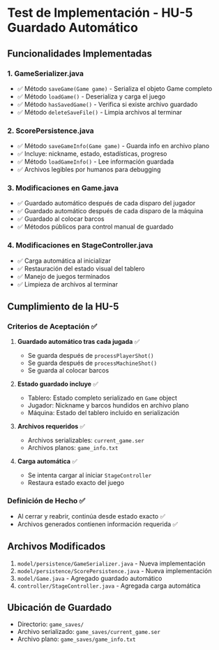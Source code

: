 # Test de Implementación - HU-5 Guardado Automático

## Funcionalidades Implementadas

### 1. GameSerializer.java
- ✅ Método `saveGame(Game game)` - Serializa el objeto Game completo
- ✅ Método `loadGame()` - Deserializa y carga el juego
- ✅ Método `hasSavedGame()` - Verifica si existe archivo guardado
- ✅ Método `deleteSaveFile()` - Limpia archivos al terminar

### 2. ScorePersistence.java
- ✅ Método `saveGameInfo(Game game)` - Guarda info en archivo plano
- ✅ Incluye: nickname, estado, estadísticas, progreso
- ✅ Método `loadGameInfo()` - Lee información guardada
- ✅ Archivos legibles por humanos para debugging

### 3. Modificaciones en Game.java
- ✅ Guardado automático después de cada disparo del jugador
- ✅ Guardado automático después de cada disparo de la máquina
- ✅ Guardado al colocar barcos
- ✅ Métodos públicos para control manual de guardado

### 4. Modificaciones en StageController.java
- ✅ Carga automática al inicializar
- ✅ Restauración del estado visual del tablero
- ✅ Manejo de juegos terminados
- ✅ Limpieza de archivos al terminar

## Cumplimiento de la HU-5

### Criterios de Aceptación ✅
1. **Guardado automático tras cada jugada** ✅
   - Se guarda después de `processPlayerShot()`
   - Se guarda después de `processMachineShot()`
   - Se guarda al colocar barcos

2. **Estado guardado incluye** ✅
   - Tablero: Estado completo serializado en `Game` object
   - Jugador: Nickname y barcos hundidos en archivo plano
   - Máquina: Estado del tablero incluido en serialización

3. **Archivos requeridos** ✅
   - Archivos serializables: `current_game.ser`
   - Archivos planos: `game_info.txt`

4. **Carga automática** ✅
   - Se intenta cargar al iniciar `StageController`
   - Restaura estado exacto del juego

### Definición de Hecho ✅
- Al cerrar y reabrir, continúa desde estado exacto ✅
- Archivos generados contienen información requerida ✅

## Archivos Modificados
1. `model/persistence/GameSerializer.java` - Nueva implementación
2. `model/persistence/ScorePersistence.java` - Nueva implementación  
3. `model/Game.java` - Agregado guardado automático
4. `controller/StageController.java` - Agregada carga automática

## Ubicación de Guardado
- Directorio: `game_saves/`
- Archivo serializado: `game_saves/current_game.ser`
- Archivo plano: `game_saves/game_info.txt`

